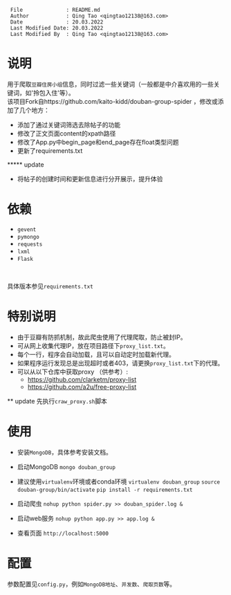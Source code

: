 ```
 File              : README.md
 Author            : Qing Tao <qingtao12138@163.com>
 Date              : 20.03.2022
 Last Modified Date: 20.03.2022
 Last Modified By  : Qing Tao <qingtao12138@163.com>
```
# 说明
用于爬取`豆瓣住房小组`信息，同时过滤一些关键词（一般都是中介喜欢用的一些关键词，如'拎包入住'等）。<br/>
该项目Fork自https://github.com/kaito-kidd/douban-group-spider ，修改或添加了几个地方：

- 添加了通过关键词筛选去除帖子的功能
- 修改了正文页面content的xpath路径
- 修改了App.py中begin_page和end_page存在float类型问题
- 更新了requirements.txt

***** update
- 将帖子的创建时间和更新信息进行分开展示，提升体验

# 依赖
- `gevent`
- `pymongo`
- `requests`
- `lxml`
- `Flask`
<br/>

具体版本参见`requirements.txt`<br/>

# 特别说明
- 由于豆瓣有防抓机制，故此爬虫使用了代理爬取，防止被封IP。<br/>
- 可从网上收集代理IP，放在项目路径下`proxy_list.txt`。
- 每个一行，程序会自动加载，且可以自动定时加载新代理。<br/>
- 如果程序运行发现总是出现超时或者403，请更换`proxy_list.txt`下的代理。
- 可以从以下仓库中获取proxy （供参考）:
	- https://github.com/clarketm/proxy-list
	- https://github.com/a2u/free-proxy-list

** update
先执行`craw_proxy.sh`脚本

# 使用
- 安装`MongoDB`，具体参考安装文档。

- 启动MongoDB
	`mongo douban_group`

- 建议使用`virtualenv`环境或者conda环境
	`virtualenv douban_group`
	`source douban-group/bin/activate`
    `pip install -r requirements.txt`

- 启动爬虫
    `nohup python spider.py >> douban_spider.log &`

- 启动web服务
    `nohup python app.py >> app.log &`

- 查看页面
    `http://localhost:5000`

# 配置
参数配置见`config.py`，例如`MongoDB地址`、`并发数`、`爬取页数`等。
